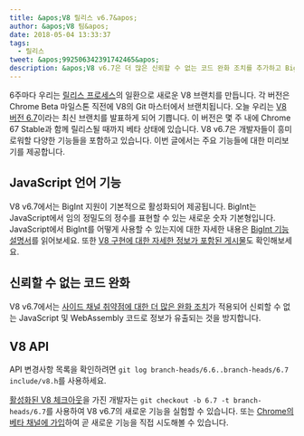 ```yaml
---
title: &apos;V8 릴리스 v6.7&apos;
author: &apos;V8 팀&apos;
date: 2018-05-04 13:33:37
tags:
  - 릴리스
tweet: &apos;992506342391742465&apos;
description: &apos;V8 v6.7은 더 많은 신뢰할 수 없는 코드 완화 조치를 추가하고 BigInt 지원을 제공합니다.&apos;
---
```

6주마다 우리는 [릴리스 프로세스](/docs/release-process)의 일환으로 새로운 V8 브랜치를 만듭니다. 각 버전은 Chrome Beta 마일스톤 직전에 V8의 Git 마스터에서 브랜치됩니다. 오늘 우리는 [V8 버전 6.7](https://chromium.googlesource.com/v8/v8.git/+log/branch-heads/6.7)이라는 최신 브랜치를 발표하게 되어 기쁩니다. 이 버전은 몇 주 내에 Chrome 67 Stable과 함께 릴리스될 때까지 베타 상태에 있습니다. V8 v6.7은 개발자들이 흥미로워할 다양한 기능들을 포함하고 있습니다. 이번 글에서는 주요 기능들에 대한 미리보기를 제공합니다.

<!--truncate-->
## JavaScript 언어 기능

V8 v6.7에서는 BigInt 지원이 기본적으로 활성화되어 제공됩니다. BigInt는 JavaScript에서 임의 정밀도의 정수를 표현할 수 있는 새로운 숫자 기본형입니다. JavaScript에서 BigInt를 어떻게 사용할 수 있는지에 대한 자세한 내용은 [BigInt 기능 설명서](/features/bigint)를 읽어보세요. 또한 [V8 구현에 대한 자세한 정보가 포함된 게시물](/blog/bigint)도 확인해보세요.

## 신뢰할 수 없는 코드 완화

V8 v6.7에서는 [사이드 채널 취약점에 대한 더 많은 완화 조치](/docs/untrusted-code-mitigations)가 적용되어 신뢰할 수 없는 JavaScript 및 WebAssembly 코드로 정보가 유출되는 것을 방지합니다.

## V8 API

API 변경사항 목록을 확인하려면 `git log branch-heads/6.6..branch-heads/6.7 include/v8.h`를 사용하세요.

[활성화된 V8 체크아웃](/docs/source-code#using-git)을 가진 개발자는 `git checkout -b 6.7 -t branch-heads/6.7`를 사용하여 V8 v6.7의 새로운 기능을 실험할 수 있습니다. 또는 [Chrome의 베타 채널에 가입](https://www.google.com/chrome/browser/beta.html)하여 곧 새로운 기능을 직접 시도해볼 수 있습니다.
